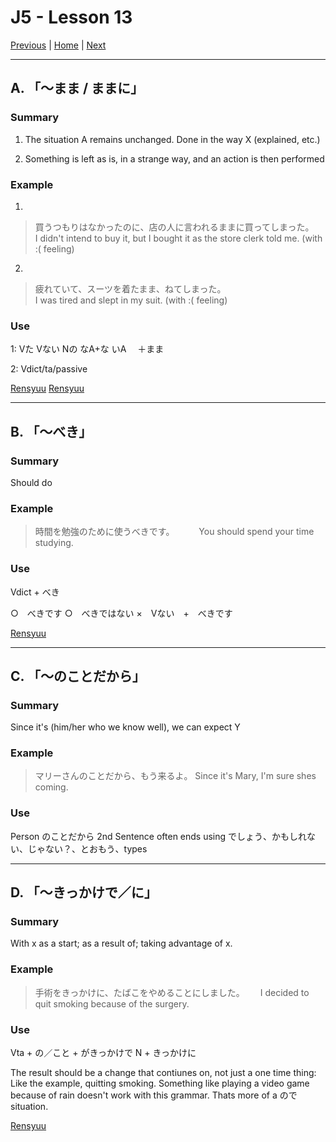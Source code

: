# J5 - Lesson 13

[Previous](https://codywahl.github.io/JapaneseLanguageSchoolNotes/pages/J5/l2) | [Home](https://codywahl.github.io/JapaneseLanguageSchoolNotes) | [Next](https://codywahl.github.io/JapaneseLanguageSchoolNotes/pages/J5/l14)

* * *
## A. 「～まま / ままに」

### Summary
1. The situation A remains unchanged. Done in the way X (explained, etc.)

2. Something is left as is, in a strange way, and an action is then performed


### Example

1. 
> 買うつもりはなかったのに、店の人に言われるままに買ってしまった。　　
> I didn't intend to buy it, but I bought it as the store clerk told me. (with :( feeling)  

2. 
> 疲れていて、スーツを着たまま、ねてしまった。  
> I was tired and slept in my suit. (with :( feeling)  
 
### Use
1: 
Vた
Vない
Nの
なA+な
いA
　＋まま

2: 
Vdict/ta/passive

[Rensyuu](https://www.renshuu.org/grammar/25/%E3%81%BE%E3%81%BE%C2%A0)
[Rensyuu](https://www.renshuu.org/grammar/557/%E3%81%BE%E3%81%BE%E3%81%AB%C2%A0)

* * *

## B. 「～べき」

### Summary
Should do

### Example

> 時間を勉強のために使うべきです。　　　
> You should spend your time studying.

### Use
Vdict + べき

○　べきです
○　べきではない
×　Vない　+　べきです

[Rensyuu](https://www.renshuu.org/grammar/219/%E3%81%B9%E3%81%8D%C2%A0%E3%81%A0%C2%A0%EF%BC%8F%C2%A0%E3%81%B9%E3%81%8D%C2%A0%E3%81%A7%C2%A0%E3%81%AF%C2%A0%E3%81%AA%E3%81%84%C2%A0)

* * *

## C. 「～のことだから」

### Summary
Since it's (him/her who we know well), we can expect Y 

### Example

> マリーさんのことだから、もう来るよ。
> Since it's Mary, I'm sure shes coming. 

### Use
Person のことだから
2nd Sentence often ends using でしょう、かもしれない、じゃない？、とおもう、types

* * *
## D. 「～きっかけで／に」

### Summary
With x as a start; as a result of; taking advantage of x.

### Example

> 手術をきっかけに、たばこをやめることにしました。　　
> I decided to quit smoking because of the surgery.

### Use
Vta + の／こと + がきっかけで
N + きっかけに

The result should be a change that contiunes on, not just a one time thing: Like the example, quitting smoking. Something like playing a video game because of rain doesn't work with this grammar. Thats more of a ので situation. 

[Rensyuu](https://www.renshuu.org/grammar/267/%E3%82%92%C2%A0%E3%81%8D%E3%81%A3%E3%81%8B%E3%81%91%C2%A0%E3%81%AB%C2%A0)